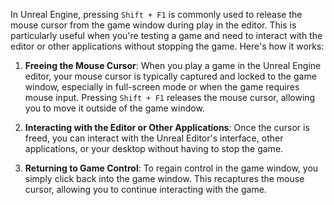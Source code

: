 
In Unreal Engine, pressing `Shift + F1` is commonly used to release the mouse cursor from the game window during play in the editor. This is particularly useful when you're testing a game and need to interact with the editor or other applications without stopping the game. Here's how it works:

1. **Freeing the Mouse Cursor**: When you play a game in the Unreal Engine editor, your mouse cursor is typically captured and locked to the game window, especially in full-screen mode or when the game requires mouse input. Pressing `Shift + F1` releases the mouse cursor, allowing you to move it outside of the game window.
    
2. **Interacting with the Editor or Other Applications**: Once the cursor is freed, you can interact with the Unreal Editor's interface, other applications, or your desktop without having to stop the game.
    
3. **Returning to Game Control**: To regain control in the game window, you simply click back into the game window. This recaptures the mouse cursor, allowing you to continue interacting with the game.
